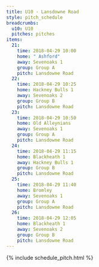 ```yaml
---
title: U10 - Lansdowne Road
style: pitch_schedule
breadcrumbs:
  u10: U10
  pitches: pitches
items:
  21:
    time: 2018-04-29 10:00
    home: " Ashford"
    away: Sevenoaks 1
    group: Group A
    pitch: Lansdowne Road
  22:
    time: 2018-04-29 10:25
    home: Hackney Bulls 1
    away: Sevenoaks 2
    group: Group B
    pitch: Lansdowne Road
  23:
    time: 2018-04-29 10:50
    home: Old Alleynians
    away: Sevenoaks 1
    group: Group A
    pitch: Lansdowne Road
  24:
    time: 2018-04-29 11:15
    home: Blackheath 1
    away: Hackney Bulls 1
    group: Group B
    pitch: Lansdowne Road
  25:
    time: 2018-04-29 11:40
    home: Bromley
    away: Sevenoaks 1
    group: Group A
    pitch: Lansdowne Road
  26:
    time: 2018-04-29 12:05
    home: Blackheath 1
    away: Sevenoaks 2
    group: Group B
    pitch: Lansdowne Road
---
```


{% include schedule_pitch.html %}
